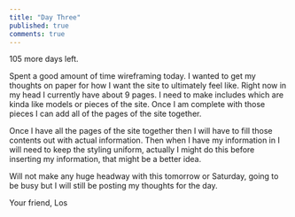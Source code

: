 ```yaml
---
title: "Day Three"
published: true
comments: true
---
```


105 more days left.

Spent a good amount of time wireframing today. I wanted to get my thoughts on paper for how I want the site to 
ultimately feel like. Right now in my head I currently have about 9 pages. I need to make includes which are kinda like
models or pieces of the site. Once I am complete with those pieces I can add all of the pages of the site together.

Once I have all the pages of the site together then I will have to fill those contents out with actual information.
Then when I have my information in I will need to keep the styling uniform, actually I might do this before inserting
my information, that might be a better idea.

Will not make any huge headway with this tomorrow or Saturday, going to be busy but I will still be posting my thoughts
for the day.

Your friend,
Los